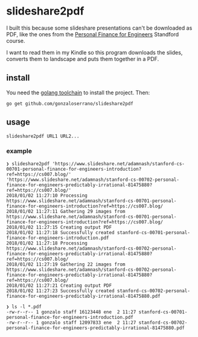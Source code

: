 # slideshare2pdf

I built this because some slideshare presentations can't be downloaded as PDF,
like the ones from the [Personal Finance for Engineers](https://cs007.blog/)
Standford course.

I want to read them in my Kindle so this program downloads the slides, converts
them to landscape and puts them together in a PDF.

## install

You need the [golang toolchain](https://golang.org/) to install the project. Then:

    go get github.com/gonzaloserrano/slideshare2pdf

## usage

    slideshare2pdf URL1 URL2...

### example

    ❯ slideshare2pdf 'https://www.slideshare.net/adamnash/stanford-cs-00701-personal-finance-for-engineers-introduction?ref=https://cs007.blog/' 'https://www.slideshare.net/adamnash/stanford-cs-00702-personal-finance-for-engineers-predictably-irrational-81475880?ref=https://cs007.blog/'
    2018/01/02 11:27:10 Processing https://www.slideshare.net/adamnash/stanford-cs-00701-personal-finance-for-engineers-introduction?ref=https://cs007.blog/
    2018/01/02 11:27:11 Gathering 29 images from https://www.slideshare.net/adamnash/stanford-cs-00701-personal-finance-for-engineers-introduction?ref=https://cs007.blog/
    2018/01/02 11:27:15 Creating output PDF
    2018/01/02 11:27:18 Successfully created stanford-cs-00701-personal-finance-for-engineers-introduction.pdf
    2018/01/02 11:27:18 Processing https://www.slideshare.net/adamnash/stanford-cs-00702-personal-finance-for-engineers-predictably-irrational-81475880?ref=https://cs007.blog/
    2018/01/02 11:27:19 Gathering 22 images from https://www.slideshare.net/adamnash/stanford-cs-00702-personal-finance-for-engineers-predictably-irrational-81475880?ref=https://cs007.blog/
    2018/01/02 11:27:21 Creating output PDF
    2018/01/02 11:27:23 Successfully created stanford-cs-00702-personal-finance-for-engineers-predictably-irrational-81475880.pdf

    ❯ ls -l *.pdf
    -rw-r--r-- 1 gonzalo staff 16123448 ene  2 11:27 stanford-cs-00701-personal-finance-for-engineers-introduction.pdf
    -rw-r--r-- 1 gonzalo staff 12097833 ene  2 11:27 stanford-cs-00702-personal-finance-for-engineers-predictably-irrational-81475880.pdf
